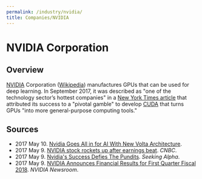 ```yaml
---
permalink: /industry/nvidia/
title: Companies/NVIDIA
---
```

# NVIDIA Corporation

## Overview

[NVIDIA](http://www.nvidia.com/) Corporation ([Wikipedia](https://en.wikipedia.org/wiki/Nvidia)) manufactures GPUs that can be used for deep learning. In September 2017, it was described as "one of the technology sector’s hottest companies" in a [New York Times article](https://www.nytimes.com/2017/09/01/technology/nvidia-chipmaker.html) that attributed its success to a "pivotal gamble" to develop [CUDA](http://www.nvidia.com/object/cuda_home_new.html) that turns GPUs "into more general-purpose computing tools."

## Sources

* 2017 May 10. [Nvidia Goes All in for AI With New Volta Architecture](https://www.extremetech.com/extreme/249106-nvidia-goes-ai-new-volta-architecture).
* 2017 May 9. [NVIDIA stock rockets up after earnings beat](http://www.cnbc.com/2017/05/09/nvidia-fiscal-first-quarter-earnings-beat-expectations.html). *CNBC*.
* 2017 May 9. [Nvidia's Success Defies The Pundits](https://seekingalpha.com/article/4071422-nvidias-success-defies-pundits). *Seeking Alpha*.
* 2017 May 9. [NVIDIA Announces Financial Results for First Quarter Fiscal 2018](http://nvidianews.nvidia.com/news/nvidia-announces-financial-results-for-first-quarter-fiscal-2018). *NVIDIA Newsroom*.

